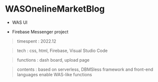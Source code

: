 # WASOnelineMarketBlog

- WAS UI


- Firebase Messenger project



> timespent : 2022.12

> tech : css, html, Firebase, Visual Studio Code

> functions : dash board, upload page

> contents : based on serverless, DBMSless framework and front-end languages enable WAS-like functions
